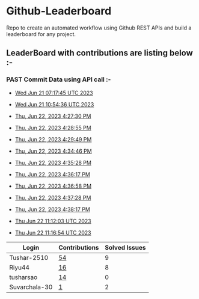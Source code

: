 # Github-Leaderboard
Repo to create an automated workflow using Github REST APIs and build a leaderboard for any project.
## LeaderBoard with contributions are listing below :-

### PAST Commit Data using API call :-

- [Wed Jun 21 07:17:45 UTC 2023](https://us-central1-js-capstone-backend.cloudfunctions.net/api/games/w3gWzPTEz9CNcASsKu1C/scores/)

- [Wed Jun 21 10:54:36 UTC 2023](https://us-central1-js-capstone-backend.cloudfunctions.net/api/games/iBBQCsAljTvrBQFuOb3u/scores/)

- [Thu, Jun 22, 2023  4:27:30 PM](https://us-central1-js-capstone-backend.cloudfunctions.net/api/games/kGBgbznhHxERHAqguLIo/scores/)
- [Thu, Jun 22, 2023  4:28:55 PM](https://us-central1-js-capstone-backend.cloudfunctions.net/api/games/9XXuvv9jkn8pyJF6eq62/scores/)
- [Thu, Jun 22, 2023  4:29:49 PM](https://us-central1-js-capstone-backend.cloudfunctions.net/api/games/qg88ZRsfYT72UT2OSk1m/scores/)
- [Thu, Jun 22, 2023  4:34:46 PM](https://us-central1-js-capstone-backend.cloudfunctions.net/api/games/AjoFRjk2mevpJgAZJrN6/scores/)
- [Thu, Jun 22, 2023  4:35:28 PM](https://us-central1-js-capstone-backend.cloudfunctions.net/api/games/FGm76ySQH5ymwvlet25c/scores/)
- [Thu, Jun 22, 2023  4:36:17 PM](https://us-central1-js-capstone-backend.cloudfunctions.net/api/games/hKvRCClKYaKKJYqi1Qwl/scores/)
- [Thu, Jun 22, 2023  4:36:58 PM](https://us-central1-js-capstone-backend.cloudfunctions.net/api/games/ghLCiF86FTSL0hA4GKjG/scores/)
- [Thu, Jun 22, 2023  4:37:28 PM](https://us-central1-js-capstone-backend.cloudfunctions.net/api/games/ShAwl1gYHnhUYEPbQHli/scores/)
- [Thu, Jun 22, 2023  4:38:17 PM](https://us-central1-js-capstone-backend.cloudfunctions.net/api/games/i4HGmWBi8OEspHOrj4Lj/scores/)
- [Thu Jun 22 11:12:03 UTC 2023](https://us-central1-js-capstone-backend.cloudfunctions.net/api/games/RrdH1lKMAcjx8Fxp8u3T/scores/)
- [Thu Jun 22 11:16:54 UTC 2023](https://us-central1-js-capstone-backend.cloudfunctions.net/api/games/OKSuvE6zkPaOlWXArFi8/scores/)
<!--START_TABLE-->
| Login        | Contributions | Solved Issues |
| ------------ | ------------- | ------------- |
| Tushar-2510 | [54](https://github.com/Sopra-Banking-Software-Interns/Github-Leaderboard/commits?author=Tushar-2510) | 9 |
| Riyu44 | [16](https://github.com/Sopra-Banking-Software-Interns/Github-Leaderboard/commits?author=Riyu44) | 8 |
| tusharsao | [14](https://github.com/Sopra-Banking-Software-Interns/Github-Leaderboard/commits?author=tusharsao) | 0 |
| Suvarchala-30 | [1](https://github.com/Sopra-Banking-Software-Interns/Github-Leaderboard/commits?author=Suvarchala-30) | 2 |
<!--END_TABLE-->
